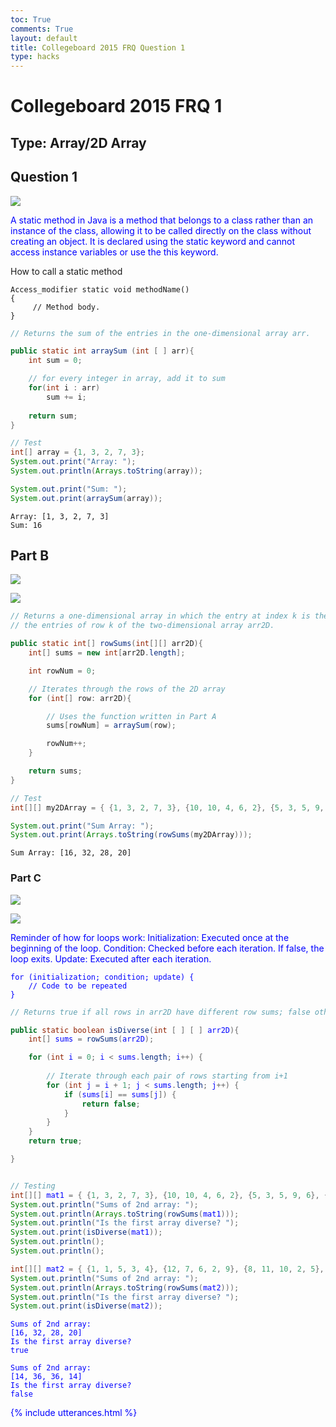 ```yaml
---
toc: True
comments: True
layout: default
title: Collegeboard 2015 FRQ Question 1
type: hacks
---
```


# Collegeboard 2015 FRQ 1

## Type: Array/2D Array

## Question 1

![](https://cdn.discordapp.com/attachments/879557685253664768/1211373388140912640/Screenshot_2024-02-25_at_10.04.25_AM.png?ex=65edf661&is=65db8161&hm=0010e1942d7dc8a6ab1281c88e1b4e12803f8dc69c61cbfde1b74a0d63d5471b&)

<span style="color: blue;">A static method in Java is a method that belongs to a class rather than an instance of the class, allowing it to be called directly on the class without creating an object. It is declared using the static keyword and cannot access instance variables or use the this keyword.</span>

How to call a static method

```
Access_modifier static void methodName()
{ 
     // Method body.
} 
```


```java
// Returns the sum of the entries in the one-dimensional array arr.

public static int arraySum (int [ ] arr){
    int sum = 0;

    // for every integer in array, add it to sum
    for(int i : arr)
        sum += i;
    
    return sum;
}

// Test
int[] array = {1, 3, 2, 7, 3};
System.out.print("Array: ");
System.out.println(Arrays.toString(array));

System.out.print("Sum: ");
System.out.print(arraySum(array));
```

    Array: [1, 3, 2, 7, 3]
    Sum: 16

## Part B

![](https://cdn.discordapp.com/attachments/879557685253664768/1211373388484968478/Screenshot_2024-02-25_at_10.05.06_AM.png?ex=65edf662&is=65db8162&hm=0038cbc3b3fe2e25a0bc59adb453e62f93de74d72953ce117be235787173aabb&)

![](https://cdn.discordapp.com/attachments/879557685253664768/1211373388824838254/Screenshot_2024-02-25_at_10.05.18_AM.png?ex=65edf662&is=65db8162&hm=83e031f5b77cf6c56e24d8cff705f51c33ab6d7433330b85bc9634f60d9ba2e7&)


```java
// Returns a one-dimensional array in which the entry at index k is the sum of 
// the entries of row k of the two-dimensional array arr2D.

public static int[] rowSums(int[][] arr2D){
    int[] sums = new int[arr2D.length];

    int rowNum = 0;

    // Iterates through the rows of the 2D array
    for (int[] row: arr2D){

        // Uses the function written in Part A
        sums[rowNum] = arraySum(row);

        rowNum++;
    }

    return sums;
}

// Test
int[][] my2DArray = { {1, 3, 2, 7, 3}, {10, 10, 4, 6, 2}, {5, 3, 5, 9, 6}, {7, 6, 4, 2, 1}};

System.out.print("Sum Array: ");
System.out.print(Arrays.toString(rowSums(my2DArray)));
```

    Sum Array: [16, 32, 28, 20]

### Part C

![](https://cdn.discordapp.com/attachments/879557685253664768/1211373668593045544/Screenshot_2024-02-25_at_10.06.25_AM.png?ex=65edf6a4&is=65db81a4&hm=a6ca12d83850d6200461654db8653e1a38c2bba68a680babe283dcca7874c583&)

![](https://cdn.discordapp.com/attachments/879557685253664768/1211373792958484560/Screenshot_2024-02-25_at_10.06.43_AM.png?ex=65edf6c2&is=65db81c2&hm=03020adae793b8235c949a80430ec75dfc1ec5996ec9832a6a526e87634d6898&)

<span style="color: blue;">
Reminder of how for loops work:

<span style="color: blue;">
Initialization: Executed once at the beginning of the loop.

<span style="color: blue;">
Condition: Checked before each iteration. If false, the loop exits.

<span style="color: blue;">
Update: Executed after each iteration.


```
for (initialization; condition; update) {
    // Code to be repeated
}
```


```java
// Returns true if all rows in arr2D have different row sums; false otherwise.

public static boolean isDiverse(int [ ] [ ] arr2D){
    int[] sums = rowSums(arr2D);

    for (int i = 0; i < sums.length; i++) {
        
        // Iterate through each pair of rows starting from i+1
        for (int j = i + 1; j < sums.length; j++) {
            if (sums[i] == sums[j]) {
                return false;
            }
        }
    }
    return true;

}


// Testing
int[][] mat1 = { {1, 3, 2, 7, 3}, {10, 10, 4, 6, 2}, {5, 3, 5, 9, 6}, {7, 6, 4, 2, 1}};
System.out.println("Sums of 2nd array: ");
System.out.println(Arrays.toString(rowSums(mat1)));
System.out.println("Is the first array diverse? ");
System.out.print(isDiverse(mat1));
System.out.println();
System.out.println();

int[][] mat2 = { {1, 1, 5, 3, 4}, {12, 7, 6, 2, 9}, {8, 11, 10, 2, 5}, {3, 2, 3, 0, 6}};
System.out.println("Sums of 2nd array: ");
System.out.println(Arrays.toString(rowSums(mat2)));
System.out.println("Is the first array diverse? ");
System.out.print(isDiverse(mat2));
```

    Sums of 2nd array: 
    [16, 32, 28, 20]
    Is the first array diverse? 
    true
    
    Sums of 2nd array: 
    [14, 36, 36, 14]
    Is the first array diverse? 
    false

{% include utterances.html %}
